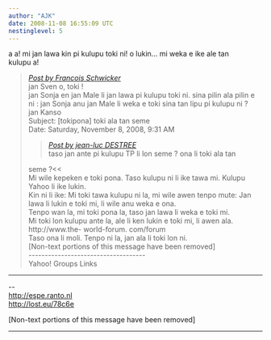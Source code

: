 ```yaml
---
author: "AJK"
date: 2008-11-08 16:55:09 UTC
nestinglevel: 5
---
```

a a! mi jan lawa kin pi kulupu toki ni! o lukin... mi weka e ike ale tan  
kulupu a!  

> [_Post by Francois Schwicker_](/sHyrfkbs/tan-tenpo-suno-pi-jan-lawa-sewi-pini#post8)  
> jan Sven o, toki !  
> jan Sonja en jan Male li jan lawa pi kulupu toki ni. sina pilin ala pilin e  
> ni : jan Sonja anu jan Male li weka e toki sina tan lipu pi kulupu ni ?  
> jan Kanso  
> Subject: \[tokipona\] toki ala tan seme  
> Date: Saturday, November 8, 2008, 9:31 AM  
> 
> > [_Post by jean-luc DESTREE_](/sHyrfkbs/tan-tenpo-suno-pi-jan-lawa-sewi-pini#post5)  
> > taso jan ante pi kulupu TP li lon seme ? ona li toki ala tan  
> > 
> 
> seme ?<<  
> Mi wile kepeken e toki pona. Taso kulupu ni li ike tawa mi. Kulupu  
> Yahoo li ike lukin.  
> Kin ni li ike: Mi toki tawa kulupu ni la, mi wile awen tenpo mute: Jan  
> lawa li lukin e toki mi, li wile anu weka e ona.  
> Tenpo wan la, mi toki pona la, taso jan lawa li weka e toki mi.  
> Mi toki lon kulupu ante la, ale li ken lukin e toki mi, li awen ala.  
> http://www.the- world-forum. com/forum  
> Taso ona li moli. Tenpo ni la, jan ala li toki lon ni.  
> \[Non-text portions of this message have been removed\]  
> \------------------------------------  
> Yahoo! Groups Links  
> 

***

\--  
http://espe.ranto.nl  
http://lost.eu/78c6e  
  
  
\[Non-text portions of this message have been removed\]  


***